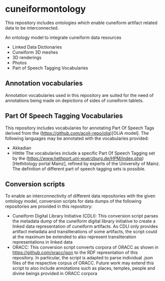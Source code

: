 # cuneiformontology

This repository includes ontologies which enable cuneiform artifact related data to be interconnected.

An ontology model to integrate cuneiform data resources

* Linked Data Dictionaries
* Cuneiform 3D meshes
* 3D renderings
* Photos
* Part of Speech Tagging Vocabularies 


## Annotation vocabularies
Annotation vocabularies used in this repository are suited for the need of annotations being made on depictions of sides of cuneiform tablets.

## Part Of Speech Tagging Vocabularies
This repository includes vocabularies for annotating Part Of Speech Tags derived from the (https://github.com/acoli-repo/olia)[OLiA model].
The following languages may be annotated with the vocabularies provided:
* Akkadian
* Hittite
The vocabularies include a specific Part Of Speech Tagging set by the (https://www.hethport.uni-wuerzburg.de/HPM/index.php)[Hethitology portal Mainz], refined by experts of the University of Mainz.
The definition of different part of speech tagging sets is possible.

## Conversion scripts
To enable an interconnectivity of different data repositories with the given ontology model, conversion scripts for data dumps of the following repositories are provided in this repository:
* Cuneiform Digital Library Initiative (CDLI): This conversion script parses the metadata dump of the cuneiform digital library initiative to create a linked data representation of cuneiform artifacts. As CDLI only provides artifact metadata and transliterations of some artifacts, the script could at the maximum be extended to also represent transliteration representations in linked data
* ORACC: This conversion script converts corpora of ORACC as shown in https://github.com/oracc/json to the RDF represntation of this repository. In particular, the script is adapted to parse individual .json files of the respective corpus of ORACC. Future work may extend this script to also include annotations such as places, temples, people and divine beings provided in ORACC corpora

